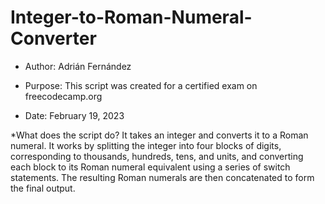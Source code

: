 # Integer-to-Roman-Numeral-Converter

  * Author: Adrián Fernández
  
  * Purpose: This script was created for a certified exam on freecodecamp.org
  
  * Date: February 19, 2023
  
  *What does the script do? 
  It takes an integer and converts it to a Roman numeral.
    It works by splitting the integer into four blocks of digits, corresponding to
    thousands, hundreds, tens, and units, and converting each block to its Roman
    numeral equivalent using a series of switch statements. The resulting Roman
    numerals are then concatenated to form the final output.
 
